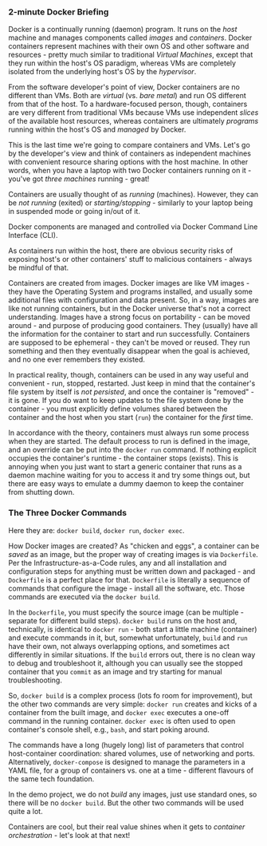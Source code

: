 ### 2-minute Docker Briefing 

Docker is a continually running (daemon) program. It runs on the *host* machine and manages components called *images* and *containers*. Docker containers represent machines with their own OS and other software and resources - pretty much similar to traditional *Virtual Machines*, except that they run within the host's OS paradigm, whereas VMs are completely isolated from the underlying host's OS by the *hypervisor*.

From the software developer's point of view, Docker containers are no different than VMs. Both are *virtual* (vs. *bare metal*) and run OS different from that of the host. To a hardware-focused person, though, containers are very different from traditional VMs because VMs use independent *slices* of the available host resources, whereas containers are ultimately *programs* running within the host's OS and *managed* by Docker.

This is the last time we're going to compare containers and VMs. Let's go by the developer's view and think of containers as independent machines with convenient resource sharing options with the host machine. In other words, when you have a laptop with two Docker containers running on it - you've got *three machines* running - great!

Containers are usually thought of as *running* (machines). However, they can be *not running* (exited) or *starting/stopping* - similarly to your laptop being in suspended mode or going in/out of it.

Docker components are managed and controlled via Docker Command Line Interface (CLI). 

As containers run within the host, there are obvious security risks of exposing host's or other containers' stuff to malicious containers - always be mindful of that.

Containers are created from images. Docker images are like VM images - they have the Operating System and programs installed, and usually some additional files with configuration and data present. So, in a way, images are like not running containers, but in the Docker universe that's not a correct understanding. Images have a strong focus on portability - can be moved around - and purpose of producing good containers. They (usually) have all the information for the container to start and run successfully. Containers are supposed to be ephemeral - they can't be moved or reused. They run something and then they eventually disappear when the goal is achieved, and no one ever remembers they existed.

In practical reality, though, containers can be used in any way useful and convenient - run, stopped, restarted. Just keep in mind that the container's file system by itself is *not persisted*, and once the container is "removed" - it is gone. If you do want to keep updates to the file system done by the container - you must explicitly define volumes shared between the container and the host when you start (`run`) the container for the *first* time.

In accordance with the theory, containers must always run some process when they are started. The default process to run is defined in the image, and an override can be put into the `docker run` command. If nothing explicit occupies the container's runtime - the container stops (exists). This is annoying when you just want to start a generic container that runs as a daemon machine waiting for you to access it and try some things out, but there are easy ways to emulate a dummy daemon to keep the container from shutting down.

### The Three Docker Commands 

Here they are: `docker build`, `docker run`, `docker exec`.

How Docker images are created? As "chicken and eggs", a container can be *saved* as an image, but the proper way of creating images is via `Dockerfile`. Per the Infrastructure-as-a-Code rules, any and all installation and configuration steps for anything must be written down and packaged - and `Dockerfile` is a perfect place for that. `Dockerfile` is literally a sequence of commands that configure the image - install all the software, etc. Those commands are executed via the `docker build`. 

In the `Dockerfile`, you must specify the source image (can be multiple - separate for different build steps). `docker build` runs on the host and, technically, is identical to `docker run` - both start a little machine (container) and execute commands in it, but, somewhat unfortunately, `build` and `run` have their own, not always overlapping options, and sometimes act differently in similar situations. If the `build` errors out, there is no clean way to debug and troubleshoot it, although you can usually see the stopped container that you `commit` as an image and try starting for manual troubleshooting.

So, `docker build` is a complex process (lots fo room for improvement), but the other two commands are very simple: `docker run` creates and kicks of a container from the built image, and `docker exec` executes a one-off command in the running container. `docker exec` is often used to open container's console shell, e.g., `bash`, and start poking around.

The commands have a long (hugely long) list of parameters that control host-container coordination: shared volumes, use of networking and ports. Alternatively, `docker-compose` is designed to manage the parameters in a YAML file, for a group of containers vs. one at a time - different flavours of the same tech foundation.

In the demo project, we do not *build* any images, just use standard ones, so there will be no `docker build`. But the other two commands will be used quite a lot.


Containers are cool, but their real value shines when it gets to *container orchestration* - let's look at that next!
